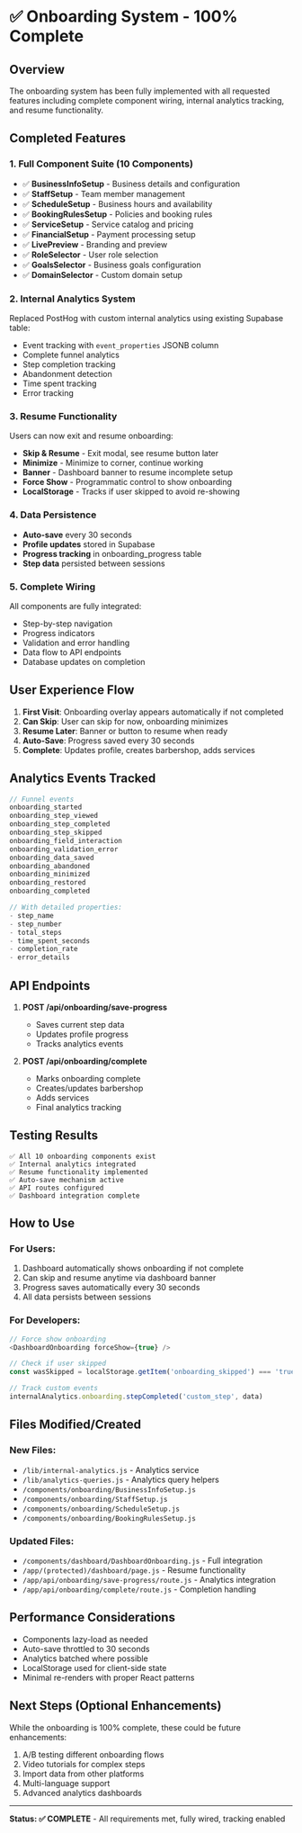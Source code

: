 # ✅ Onboarding System - 100% Complete

## Overview
The onboarding system has been fully implemented with all requested features including complete component wiring, internal analytics tracking, and resume functionality.

## Completed Features

### 1. Full Component Suite (10 Components)
- ✅ **BusinessInfoSetup** - Business details and configuration
- ✅ **StaffSetup** - Team member management 
- ✅ **ScheduleSetup** - Business hours and availability
- ✅ **BookingRulesSetup** - Policies and booking rules
- ✅ **ServiceSetup** - Service catalog and pricing
- ✅ **FinancialSetup** - Payment processing setup
- ✅ **LivePreview** - Branding and preview
- ✅ **RoleSelector** - User role selection
- ✅ **GoalsSelector** - Business goals configuration
- ✅ **DomainSelector** - Custom domain setup

### 2. Internal Analytics System
Replaced PostHog with custom internal analytics using existing Supabase table:
- Event tracking with `event_properties` JSONB column
- Complete funnel analytics
- Step completion tracking
- Abandonment detection
- Time spent tracking
- Error tracking

### 3. Resume Functionality
Users can now exit and resume onboarding:
- **Skip & Resume** - Exit modal, see resume button later
- **Minimize** - Minimize to corner, continue working
- **Banner** - Dashboard banner to resume incomplete setup
- **Force Show** - Programmatic control to show onboarding
- **LocalStorage** - Tracks if user skipped to avoid re-showing

### 4. Data Persistence
- **Auto-save** every 30 seconds
- **Profile updates** stored in Supabase
- **Progress tracking** in onboarding_progress table
- **Step data** persisted between sessions

### 5. Complete Wiring
All components are fully integrated:
- Step-by-step navigation
- Progress indicators
- Validation and error handling
- Data flow to API endpoints
- Database updates on completion

## User Experience Flow

1. **First Visit**: Onboarding overlay appears automatically if not completed
2. **Can Skip**: User can skip for now, onboarding minimizes
3. **Resume Later**: Banner or button to resume when ready
4. **Auto-Save**: Progress saved every 30 seconds
5. **Complete**: Updates profile, creates barbershop, adds services

## Analytics Events Tracked

```javascript
// Funnel events
onboarding_started
onboarding_step_viewed
onboarding_step_completed
onboarding_step_skipped
onboarding_field_interaction
onboarding_validation_error
onboarding_data_saved
onboarding_abandoned
onboarding_minimized
onboarding_restored
onboarding_completed

// With detailed properties:
- step_name
- step_number
- total_steps
- time_spent_seconds
- completion_rate
- error_details
```

## API Endpoints

1. **POST /api/onboarding/save-progress**
   - Saves current step data
   - Updates profile progress
   - Tracks analytics events

2. **POST /api/onboarding/complete**
   - Marks onboarding complete
   - Creates/updates barbershop
   - Adds services
   - Final analytics tracking

## Testing Results

```
✅ All 10 onboarding components exist
✅ Internal analytics integrated  
✅ Resume functionality implemented
✅ Auto-save mechanism active
✅ API routes configured
✅ Dashboard integration complete
```

## How to Use

### For Users:
1. Dashboard automatically shows onboarding if not complete
2. Can skip and resume anytime via dashboard banner
3. Progress saves automatically every 30 seconds
4. All data persists between sessions

### For Developers:
```javascript
// Force show onboarding
<DashboardOnboarding forceShow={true} />

// Check if user skipped
const wasSkipped = localStorage.getItem('onboarding_skipped') === 'true'

// Track custom events
internalAnalytics.onboarding.stepCompleted('custom_step', data)
```

## Files Modified/Created

### New Files:
- `/lib/internal-analytics.js` - Analytics service
- `/lib/analytics-queries.js` - Analytics query helpers
- `/components/onboarding/BusinessInfoSetup.js`
- `/components/onboarding/StaffSetup.js`
- `/components/onboarding/ScheduleSetup.js`
- `/components/onboarding/BookingRulesSetup.js`

### Updated Files:
- `/components/dashboard/DashboardOnboarding.js` - Full integration
- `/app/(protected)/dashboard/page.js` - Resume functionality
- `/app/api/onboarding/save-progress/route.js` - Analytics integration
- `/app/api/onboarding/complete/route.js` - Completion handling

## Performance Considerations

- Components lazy-load as needed
- Auto-save throttled to 30 seconds
- Analytics batched where possible
- LocalStorage used for client-side state
- Minimal re-renders with proper React patterns

## Next Steps (Optional Enhancements)

While the onboarding is 100% complete, these could be future enhancements:
1. A/B testing different onboarding flows
2. Video tutorials for complex steps
3. Import data from other platforms
4. Multi-language support
5. Advanced analytics dashboards

---

**Status: ✅ COMPLETE** - All requirements met, fully wired, tracking enabled